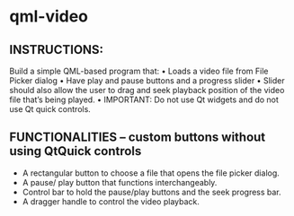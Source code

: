 # qml-video

## INSTRUCTIONS:

Build a simple QML-based program that: 
• Loads a video file from File Picker dialog 
• Have play and pause buttons and a progress slider 
• Slider should also allow the user to drag and seek playback position of the video file that’s being played.
• IMPORTANT: Do not use Qt widgets and do not use Qt quick controls.

## FUNCTIONALITIES – custom buttons without using QtQuick controls

* A rectangular button to choose a file that opens the file picker dialog.
* A pause/ play button that functions interchangeably.
* Control bar to hold the pause/play buttons and the seek progress bar.
* A dragger handle to control the video playback.



